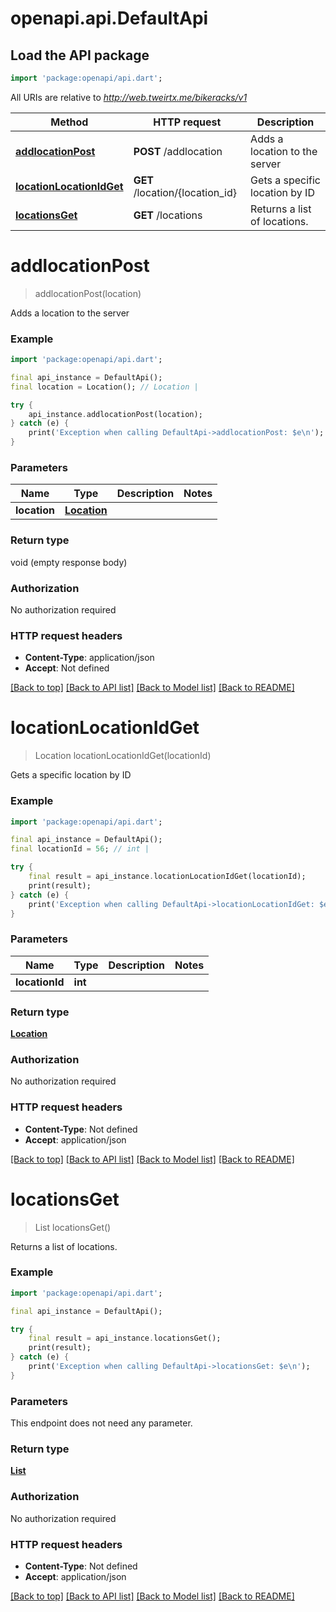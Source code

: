 # openapi.api.DefaultApi

## Load the API package
```dart
import 'package:openapi/api.dart';
```

All URIs are relative to *http://web.tweirtx.me/bikeracks/v1*

Method | HTTP request | Description
------------- | ------------- | -------------
[**addlocationPost**](DefaultApi.md#addlocationPost) | **POST** /addlocation | Adds a location to the server
[**locationLocationIdGet**](DefaultApi.md#locationLocationIdGet) | **GET** /location/{location_id} | Gets a specific location by ID
[**locationsGet**](DefaultApi.md#locationsGet) | **GET** /locations | Returns a list of locations.


# **addlocationPost**
> addlocationPost(location)

Adds a location to the server

### Example 
```dart
import 'package:openapi/api.dart';

final api_instance = DefaultApi();
final location = Location(); // Location | 

try { 
    api_instance.addlocationPost(location);
} catch (e) {
    print('Exception when calling DefaultApi->addlocationPost: $e\n');
}
```

### Parameters

Name | Type | Description  | Notes
------------- | ------------- | ------------- | -------------
 **location** | [**Location**](Location.md)|  | 

### Return type

void (empty response body)

### Authorization

No authorization required

### HTTP request headers

 - **Content-Type**: application/json
 - **Accept**: Not defined

[[Back to top]](#) [[Back to API list]](../README.md#documentation-for-api-endpoints) [[Back to Model list]](../README.md#documentation-for-models) [[Back to README]](../README.md)

# **locationLocationIdGet**
> Location locationLocationIdGet(locationId)

Gets a specific location by ID

### Example 
```dart
import 'package:openapi/api.dart';

final api_instance = DefaultApi();
final locationId = 56; // int | 

try { 
    final result = api_instance.locationLocationIdGet(locationId);
    print(result);
} catch (e) {
    print('Exception when calling DefaultApi->locationLocationIdGet: $e\n');
}
```

### Parameters

Name | Type | Description  | Notes
------------- | ------------- | ------------- | -------------
 **locationId** | **int**|  | 

### Return type

[**Location**](Location.md)

### Authorization

No authorization required

### HTTP request headers

 - **Content-Type**: Not defined
 - **Accept**: application/json

[[Back to top]](#) [[Back to API list]](../README.md#documentation-for-api-endpoints) [[Back to Model list]](../README.md#documentation-for-models) [[Back to README]](../README.md)

# **locationsGet**
> List<Location> locationsGet()

Returns a list of locations.

### Example 
```dart
import 'package:openapi/api.dart';

final api_instance = DefaultApi();

try { 
    final result = api_instance.locationsGet();
    print(result);
} catch (e) {
    print('Exception when calling DefaultApi->locationsGet: $e\n');
}
```

### Parameters
This endpoint does not need any parameter.

### Return type

[**List<Location>**](Location.md)

### Authorization

No authorization required

### HTTP request headers

 - **Content-Type**: Not defined
 - **Accept**: application/json

[[Back to top]](#) [[Back to API list]](../README.md#documentation-for-api-endpoints) [[Back to Model list]](../README.md#documentation-for-models) [[Back to README]](../README.md)

